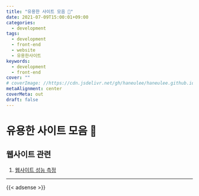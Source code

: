 ```yaml
---
title: "유용한 사이트 모음 💖"
date: 2021-07-09T15:00:01+09:00
categories:
  - development
tags:
  - development
  - front-end
  - website
  - 유용한사이트
keywords:
  - development
  - front-end
cover: ""
# coverImage: //https://cdn.jsdelivr.net/gh/haneulee/haneulee.github.io/img/post/hugo/github-site.png
metaAlignment: center
coverMeta: out
draft: false
---
```


<!--toc-->

# 유용한 사이트 모음 💖

## 웹사이트 관련

1. [웹사이트 성능 측정](https://www.webpagetest.org/)

---

{{< adsense >}}
